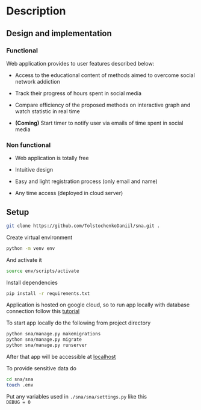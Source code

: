 # Description

## Design and implementation

### Functional

Web application provides to user features described below:

- Access to the educational content of methods aimed to overcome social network addiction

- Track their progress of hours spent in social media

- Compare efficiency of the proposed methods on interactive graph and watch statistic in real time

- **(Coming)** Start timer to notify user via emails of time spent in social media

### Non functional

- Web application is totally free

- Intuitive design

- Easy and light registration process (only email and name)

- Any time access (deployed in cloud server)

## Setup

```sh
git clone https://github.com/TolstochenkoDaniil/sna.git .
```

Create virtual environment

```sh
python -m venv env
```

And activate it

```sh
source env/scripts/activate
```

Install dependencies

```sh
pip install -r requirements.txt
```

Application is hosted on google cloud, so to run app locally with database connection follow this [tutorial](https://cloud.google.com/python/django/appengine)

To start app locally do the following from project directory

```sh
python sna/manage.py makemigrations
python sna/manage.py migrate
python sna/manage.py runserver
```

After that app will be accessible at [localhost](http://127.0.0.1:8000/)

To provide sensitive data do

```sh
cd sna/sna
touch .env
```

Put any variables used in `./sna/sna/settings.py` like this  
`DEBUG = 0`
